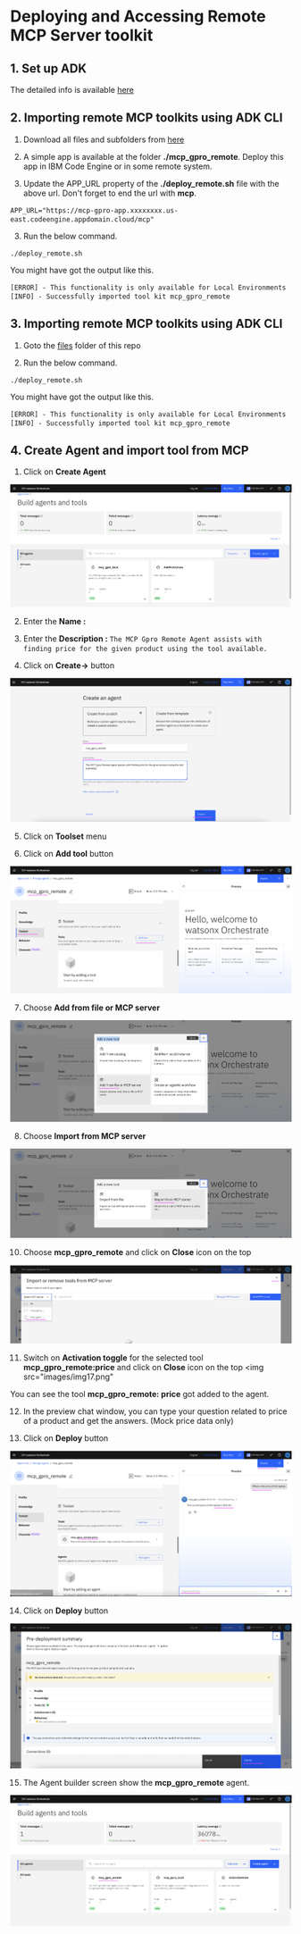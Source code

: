 # Deploying and Accessing Remote MCP Server toolkit

## 1. Set up ADK

The detailed info is available [here](../001-setting-up-adk)

## 2. Importing remote MCP toolkits using ADK CLI

1. Download all files and subfolders from [here](./files)

2. A simple app is available at the folder **./mcp_gpro_remote**. Deploy this app in IBM Code Engine or in some remote system.

3. Update the APP_URL property of the **./deploy_remote.sh** file with the above url. Don't forget to end the url with **mcp**.
  ```
  APP_URL="https://mcp-gpro-app.xxxxxxxx.us-east.codeengine.appdomain.cloud/mcp"
  ```

3. Run the below command.
  ```
  ./deploy_remote.sh
  ```

  You might have got the output like this.
  ```
  [ERROR] - This functionality is only available for Local Environments
  [INFO] - Successfully imported tool kit mcp_gpro_remote
  ```

## 3. Importing remote MCP toolkits using ADK CLI

1. Goto the [files](./files) folder of this repo 

2. Run the below command.

  ```
  ./deploy_remote.sh
  ```

  You might have got the output like this.

  ```
  [ERROR] - This functionality is only available for Local Environments
  [INFO] - Successfully imported tool kit mcp_gpro_remote
  ```

## 4. Create Agent and import tool from MCP

1. Click on **Create Agent**
  <img src="images/img11.png">

2. Enter the **Name :**

3. Enter the **Description :** `The MCP Gpro Remote Agent assists with finding price for the given product using the tool available.`

4. Click on **Create→** button
  <img src="images/img12.png">

5. Click on **Toolset** menu

6. Click on **Add tool** button

  <img src="images/img13.png">

7. Choose **Add from file or MCP server**
  <img src="images/img14.png">

8. Choose **Import from MCP server**
  <img src="images/img15.png">

10. Choose **mcp_gpro_remote** and click on **Close** icon on the top
  <img src="images/img16.png">

11. Switch on **Activation toggle** for the selected tool **mcp_gpro_remote:price** and click on **Close** icon on the top
  <img src="images/img17.png"

  You can see the tool  **mcp_gpro_remote: price** got added to the agent.

12. In the preview chat window, you can type your question related to price of a product and get the answers. (Mock price data only)

13. Click on **Deploy** button

  <img src="images/img18.png">

14. Click on **Deploy** button

  <img src="images/img19.png">

15. The Agent builder screen show the **mcp_gpro_remote** agent.
  <img src="images/img20.png">
